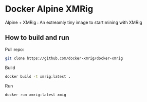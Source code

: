 # Docker Alpine XMRig
Alpine + XMRig : An extreamly tiny image to start mining with XMRig

## How to build and run

Pull repo:
```bash
git clone https://github.com/docker-xmrig/docker-xmrig
```

Build
```bash
docker build -t xmrig:latest .
```

Run
```bash
docker run xmrig:latest xmig
```
